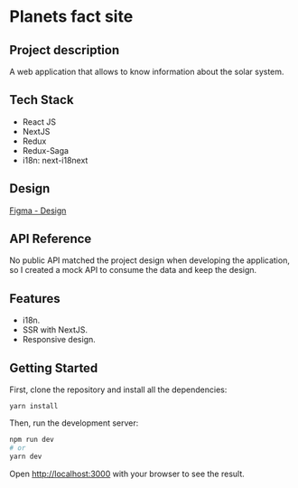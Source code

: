 # Planets fact site

## Project description

A web application that allows to know information about the solar system.

## Tech Stack

- React JS
- NextJS
- Redux
- Redux-Saga
- i18n: next-i18next

## Design

[Figma - Design](https://www.figma.com/file/RT7Vna6mwFBWLuT7Ci9WFw/planets-fact-site?node-id=0%3A1)

## API Reference

No public API matched the project design when developing the application, so I created a mock API to consume the data and keep the design.

## Features

- i18n.
- SSR with NextJS.
- Responsive design.

## Getting Started

First, clone the repository and install all the dependencies:

```
yarn install
```

Then, run the development server:

```bash
npm run dev
# or
yarn dev
```

Open [http://localhost:3000](http://localhost:3000) with your browser to see the result.
